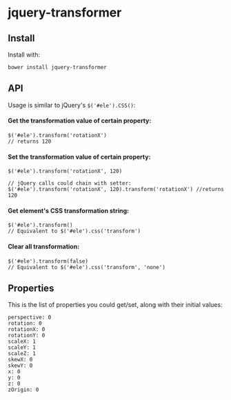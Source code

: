 jquery-transformer
====

## Install
Install with:

```
bower install jquery-transformer
```

## API
Usage is similar to jQuery's `$('#ele').CSS()`:

#### Get the transformation value of certain property:
```
$('#ele').transform('rotationX') 
// returns 120
```

#### Set the transformation value of certain property:
```
$('#ele').transform('rotationX', 120) 

// jQuery calls could chain with setter:
$('#ele').transform('rotationX', 120).transform('rotationX') //returns 120
```

#### Get element's CSS transformation string:
```
$('#ele').transform() 
// Equivalent to $('#ele').css('transform')
```

#### Clear all transformation:
```
$('#ele').transform(false) 
// Equivalent to $('#ele').css('transform', 'none')
```

## Properties
This is the list of properties you could get/set, along with their initial values:

```
perspective: 0
rotation: 0
rotationX: 0
rotationY: 0
scaleX: 1
scaleY: 1
scaleZ: 1
skewX: 0
skewY: 0
x: 0
y: 0
z: 0
zOrigin: 0
```